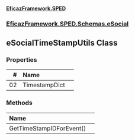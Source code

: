 #### [EficazFramework.SPED](EficazFrameworkSPED.md 'EficazFramework SPED')
### [EficazFramework.SPED.Schemas.eSocial](EficazFramework.SPED.Schemas.eSocial.md 'EficazFramework.SPED.Schemas.eSocial')

## eSocialTimeStampUtils Class
### Properties

| # | Name | |
| ---: | :--- | :--- |
| 02 | TimestampDict |  |
### Methods

| Name | |
| :--- | :--- |
| GetTimeStampIDForEvent() |  |
